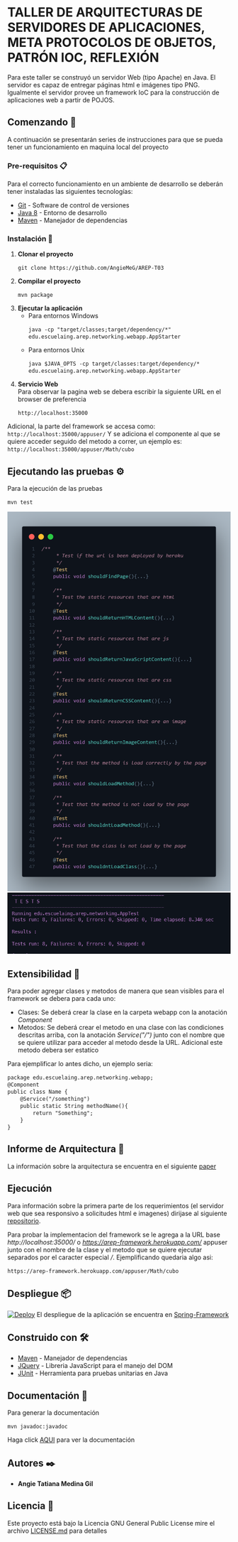 ﻿# TALLER DE ARQUITECTURAS DE SERVIDORES DE APLICACIONES, META PROTOCOLOS DE OBJETOS, PATRÓN IOC, REFLEXIÓN
Para este taller se construyó un servidor Web (tipo Apache) en Java. El servidor es capaz de entregar páginas html e imágenes tipo PNG. Igualmente el servidor provee un framework IoC para la construcción de aplicaciones web a partir de POJOS.
## Comenzando 🚀

A continuación se presentarán series de instrucciones para que se pueda tener un funcionamiento en maquina local del proyecto


### Pre-requisitos 📋

Para el correcto funcionamiento en un ambiente de desarrollo se deberán tener instaladas las siguientes tecnologías:  
* [Git](https://git-scm.com/) - Software de control de versiones
* [Java 8](https://www.java.com/es/download/ie_manual.jsp) - Entorno de desarrollo
* [Maven](https://maven.apache.org/) - Manejador de dependencias

### Instalación 🔧

1. **Clonar el proyecto**
    ```
    git clone https://github.com/AngieMeG/AREP-T03
    ```
2. **Compilar el proyecto**
    ```
    mvn package
    ```
3. **Ejecutar la aplicación**  
    * Para entornos Windows
        ```
        java -cp "target/classes;target/dependency/*" edu.escuelaing.arep.networking.webapp.AppStarter
        ``` 
    * Para entornos Unix
        ```
        java $JAVA_OPTS -cp target/classes:target/dependency/* edu.escuelaing.arep.networking.webapp.AppStarter
        ```
4. **Servicio Web**  
Para observar la pagina web se debera escribir la siguiente URL en el browser de preferencia
    ```
    http://localhost:35000
    ```
Adicional, la parte del framework se accesa como:
    ```
    http://localhost:35000/appuser/
    ```
Y se adiciona el componente al que se quiere acceder seguido del metodo a correr, un ejemplo es:
    ```
    http://localhost:35000/appuser/Math/cubo
    ```
## Ejecutando las pruebas ⚙️

Para la ejecución de las pruebas
```
mvn test
```
![](./img/pruebas.png)
![](./img/pruebasCompilacion.png)


## Extensibilidad 📁
Para poder agregar clases y metodos de manera que sean visibles para el framework se debera para cada uno:  
* Clases: Se deberá crear la clase en la carpeta webapp con la anotación *Component*
* Metodos: Se deberá crear el metodo en una clase con las condiciones descritas arriba, con la anotación *Service("/")* junto con el nombre que se quiere utilizar para acceder al metodo desde la URL. Adicional este metodo debera ser estatico

Para ejemplificar lo antes dicho, un ejemplo seria:  

    
    package edu.escuelaing.arep.networking.webapp;
    @Component
    public class Name {
        @Service("/something")
        public static String methodName(){
            return "Something";
        }
    }
    

## Informe de Arquitectura 🔨 
La información sobre la arquitectura se encuentra en el siguiente [paper](Arep_T03.pdf)

## Ejecución
Para información sobre la primera parte de los requerimientos (el servidor web que sea responsivo a solicitudes html e imagenes) dirijase al siguiente [repositorio](https://github.com/AngieMeG/AREP-T02).  

Para probar la implementacion del framework se le agrega a la URL base *http://localhost:35000/* o *https://arep-framework.herokuapp.com/* appuser junto con el nombre de la clase y el metodo que se quiere ejecutar separados por el caracter especial */*. Ejemplificando quedaria algo asi:
```
https://arep-framework.herokuapp.com/appuser/Math/cubo
```





## Despliegue 📦
[![Deploy](https://www.herokucdn.com/deploy/button.svg)](https://arep-framework.herokuapp.com/)
El despliegue de la aplicación se encuentra en [Spring-Framework](https://arep-framework.herokuapp.com/)

## Construido con 🛠️

* [Maven](https://maven.apache.org/) - Manejador de dependencias
* [JQuery](https://jquery.com/) - Libreria JavaScript para el manejo del DOM
* [JUnit](https://junit.org/junit5/) - Herramienta para pruebas unitarias en Java

## Documentación 📖
Para generar la documentación
```
mvn javadoc:javadoc
```

Haga click [AQUI](./Documentacion/apidocs/index.html) para ver la documentación

## Autores ✒️

* **Angie Tatiana Medina Gil**

## Licencia 📄

Este proyecto está bajo la Licencia GNU General Public License mire el archivo [LICENSE.md](LICENSE.md) para detalles

